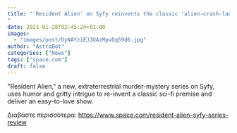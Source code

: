 ```yaml
---
title: "'Resident Alien' on Syfy reinvents the classic 'alien-crash-lands-on Earth'-tale
"
date: 2021-01-28T02:45:24+01:00
images:
  - "images/post/DyNAYziEJJUAzMpvDq59d6.jpg"
author: "AstroBot"
categories: ["News"]
tags: ["space.com"]
draft: false
---
```


"Resident Alien," a new, extraterrestrial murder-mystery series on Syfy, uses humor and gritty intrigue to re-invent a classic sci-fi premise and deliver an easy-to-love show. 

Διαβάστε περισσότερα: https://www.space.com/resident-alien-syfy-series-review
